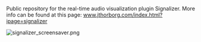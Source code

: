 Public repository for the real-time audio visualization plugin Signalizer.
More info can be found at this page: www.jthorborg.com/index.html?ipage=signalizer

![signalizer_screensaver.png](https://bitbucket.org/repo/jnBRk8/images/675350869-signalizer_screensaver.png)
